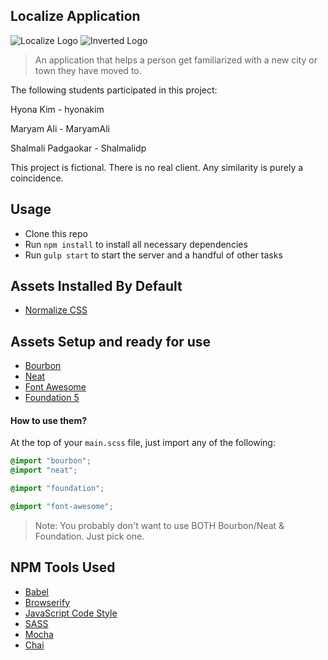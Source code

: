 ## Localize Application

![Localize Logo](https://i.imgur.com/Vq6FzMW.jpg)
![Inverted Logo](https://i.imgur.com/o0w7MzR.png)

> An application that helps a person get familiarized with a new city or town they have moved to.

The following students participated in this project:

Hyona Kim - hyonakim

Maryam Ali - MaryamAli

Shalmali Padgaokar - Shalmalidp

This project is fictional. There is no real client. Any similarity is purely a coincidence.

## Usage

- Clone this repo
- Run `npm install` to install all necessary dependencies
- Run `gulp start` to start the server and a handful of other tasks


## Assets Installed By Default

- [Normalize CSS](https://necolas.github.io/normalize.css/)

## Assets Setup and ready for use

- [Bourbon](http://bourbon.io/)
- [Neat](http://neat.bourbon.io/)
- [Font Awesome](https://fortawesome.github.io/Font-Awesome/)
- [Foundation 5](http://foundation.zurb.com/)

#### How to use them?

At the top of your `main.scss` file, just import any of the following:

```scss
@import "bourbon";
@import "neat";

@import "foundation";

@import "font-awesome";
```

> Note: You probably don't want to use BOTH Bourbon/Neat & Foundation. Just pick one.

## NPM Tools Used

- [Babel](https://babeljs.io/)
- [Browserify](http://browserify.org/)
- [JavaScript Code Style](http://jscs.info/)
- [SASS](http://sass-lang.com/)
- [Mocha](https://mochajs.org/)
- [Chai](http://chaijs.com/)
